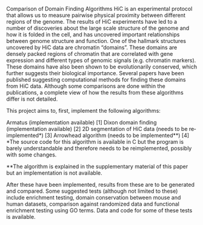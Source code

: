 Comparison of Domain Finding Algorithms
Hi­C is an experimental protocol that allows us to measure pairwise physical proximity between different regions of the genome. The results of Hi­C experiments have led to a number of discoveries about the large ­scale structure of the genome and how it is folded in the cell, and has uncovered important relationships between genome structure and function. One of the hallmark structures uncovered by Hi­C data are chromatin “domains”. These domains are densely ­packed regions of chromatin that are correlated with gene expression and different types of genomic signals (e.g. chromatin markers). These domains have also been shown to be evolutionarily conserved, which further suggests their biological importance. Several papers have been published suggesting computational methods for finding these domains from Hi­C data. Although some comparisons are done within the publications, a complete view of how the results from these algorithms differ is not detailed.

This project aims to, first, implement the following algorithms:

Armatus (implementation available) [1]
Dixon domain finding (implementation available) [2]
2D segmentation of Hi­C data (needs to be re­implemented*) [3]
Arrowhead algorithm (needs to be implemented**) [4]
*The source code for this algorithm is available in C but the program is barely understandable and therefore needs to be re­implemented, possibly with some changes.

**The algorithm is explained in the supplementary material of this paper but an implementation is not available.

After these have been implemented, results from these are to be generated and compared. Some suggested tests (although not limited to these) include enrichment testing, domain conservation between mouse and human datasets, comparison against randomized data and functional enrichment testing using GO terms. Data and code for some of these tests is available.
